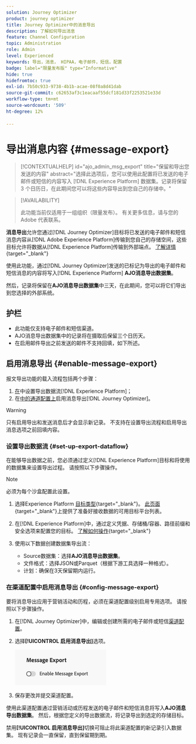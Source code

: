 ```yaml
---
solution: Journey Optimizer
product: journey optimizer
title: Journey Optimizer中的消息导出
description: 了解如何导出消息
feature: Channel Configuration
topic: Administration
role: Admin
level: Experienced
keywords: 导出，消息， HIPAA，电子邮件，短信，配置
badge: label="限量发布版" type="Informative"
hide: true
hidefromtoc: true
exl-id: 7b50c933-9738-4b1b-acae-08f0a8d41dab
source-git-commit: c62653af3c1eacaaf55dcf181d33f2253521e33d
workflow-type: tm+mt
source-wordcount: '509'
ht-degree: 12%

---
```


# 导出消息内容 {#message-export}

>[!CONTEXTUALHELP]
>id="ajo_admin_msg_export"
>title="保留和导出您发送的内容"
>abstract="选择此选项后，您可以使用此配置将已发送的电子邮件或短信的内容写入 [!DNL Experience Platform] 数据集。记录将保留 3 个日历日，在此期间您可以将这些内容导出到您自己的存储中。"

>[!AVAILABILITY]
>
>此功能当前仅适用于一组组织（限量发布）。 有关更多信息，请与您的 Adobe 代表联系。

**消息导出**&#x200B;允许您通过[!DNL Journey Optimizer]目标将已发送的电子邮件和短信消息内容从[!DNL Adobe Experience Platform]传输到您自己的存储空间，这些目标允许将数据从[!DNL Experience Platform]传输到外部端点。 [了解详情](https://experienceleague.adobe.com/zh-hans/docs/experience-platform/destinations/home){target="_blank"}

使用此功能，通过[!DNL Journey Optimizer]发送的已标记为导出的电子邮件和短信消息的内容将写入[!DNL Experience Platform] **AJO消息导出数据集**。

然后，记录将保留在&#x200B;**AJO消息导出数据集**&#x200B;中三天，在此期间，您可以将它们导出到您选择的外部系统。
<!--
## Terminology

* **[!DNL Experience Platform] destinations** - Framework to deliver data out of Experience Platform into external endpoints. [Learn more](https://experienceleague.adobe.com/zh-hans/docs/experience-platform/destinations/home){target="_blank"}
* **AJO Message Export Dataset** - An [!DNL Experience Platform] dataset which stores the message content of email and SMS messages sent via [!DNL Journey Optimizer] which have been marked for export.
* **Retention**: Records in the AJO Message Export Dataset are retained for 3 calendar days from ingestion.-->

## 护栏

* 此功能仅支持电子邮件和短信渠道。
* AJO消息导出数据集中的记录将在摄取后保留三个日历天。
* 在启用邮件导出之前发送的邮件不支持回填，如下所述。

## 启用消息导出 {#enable-message-export}

报文导出功能的载入流程包括两个步骤：

1. [在](#set-up-export-dataflow)中设置导出数据流[!DNL Experience Platform]；
1. 在[中的通道配置上](#config-message-export)启用消息导出[!DNL Journey Optimizer]。

>[!WARNING]
>
>只有启用导出和发送消息后才会显示新记录。 不支持在设置导出流程和启用导出消息选项之前回填内容。

### 设置导出数据流 {#set-up-export-dataflow}

在能够导出数据之前，您必须通过定义[!DNL Experience Platform]目标和将使用的数据集来设置导出过程。 请按照以下步骤操作。

>[!NOTE]
>
>必须为每个沙盒配置此设置。

1. 选择Experience Platform [目标类型](https://experienceleague.adobe.com/zh-hans/docs/experience-platform/destinations/destination-types){target="_blank"}。 [此页面](https://experienceleague.adobe.com/zh-hans/docs/experience-platform/destinations/catalog/overview){target="_blank"}上提供了准备好接收数据的可用目标平台列表。

1. 在[!DNL Experience Platform]中，通过定义凭据、存储桶/容器、路径前缀和安全选项来配置您的目标。 [了解如何操作](https://experienceleague.adobe.com/zh-hans/docs/experience-platform/destinations/ui/activate/export-datasets){target="_blank"}

1. 使用以下数据创建数据集导出流：

   * Source数据集：选择&#x200B;**AJO消息导出数据集**。
   * 文件格式：选择JSON或Parquet（根据下游工具选择一种格式）。
   * 计划：确保在3天保留期内运行。

### 在渠道配置中启用消息导出 {#config-message-export}

要将消息导出应用于营销活动和历程，必须在渠道配置级别启用专用选项。 请按照以下步骤操作。

1. 在[!DNL Journey Optimizer]中，编辑或创建所需的电子邮件或短信[渠道配置](channel-surfaces.md#create-channel-surface)。

1. 选择&#x200B;**[!UICONTROL 启用消息导出]**&#x200B;选项。

   ![](assets/config-message-export.png)

1. 保存更改并提交渠道配置。

使用此渠道配置通过营销活动或历程发送的电子邮件和短信消息将写入&#x200B;**AJO消息导出数据集**。 然后，根据您定义的导出数据流，将记录导出到选定的存储目标。

禁用&#x200B;**[!UICONTROL 启用消息导出]**&#x200B;切换可阻止将此渠道配置的新记录引入数据集。 现有记录会一直保留，直到保留期到期。
